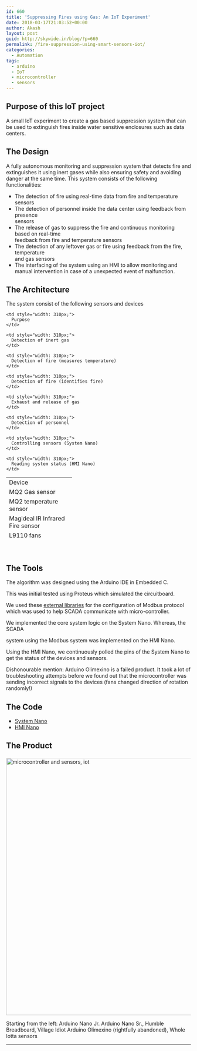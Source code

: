 ```yaml
---
id: 660
title: 'Suppressing Fires using Gas: An IoT Experiment'
date: 2018-03-17T21:03:52+00:00
author: Akash
layout: post
guid: http://skywide.in/blog/?p=660
permalink: /fire-suppression-using-smart-sensors-iot/
categories:
  - Automation
tags:
  - arduino
  - IoT
  - microcontroller
  - sensors
---
```

## Purpose of this IoT project

A small IoT experiment to create a gas based suppression system that can be used to extinguish fires inside water sensitive enclosures such as data centers.

## The Design

A fully autonomous monitoring and suppression system that detects fire and extinguishes it using inert gases while also ensuring safety and avoiding danger at the same time. This system consists of the following functionalities:
<!--more-->
<ul style="list-style-type: square;">
  <li>
    The detection of fire using real-time data from fire and temperature sensors
  </li>
  <li>
    The detection of personnel inside the data center using feedback from presence<br /> sensors
  </li>
  <li>
    The release of gas to suppress the fire and continuous monitoring based on real-time<br /> feedback from fire and temperature sensors
  </li>
  <li>
    The detection of any leftover gas or fire using feedback from the fire, temperature<br /> and gas sensors
  </li>
  <li>
    The interfacing of the system using an HMI to allow monitoring and manual intervention in case of a unexpected event of malfunction.
  </li>
</ul>

## The Architecture

The system consist of the following sensors and devices

<table style="height: 171px; width: 488px;">
  <tr>
    <td style="width: 164px;">
      Device
    </td>
    
    <td style="width: 310px;">
      Purpose
    </td>
  </tr>
  
  <tr>
    <td style="width: 164px;">
      MQ2 Gas sensor
    </td>
    
    <td style="width: 310px;">
      Detection of inert gas
    </td>
  </tr>
  
  <tr>
    <td style="width: 164px;">
      MQ2 temperature sensor
    </td>
    
    <td style="width: 310px;">
      Detection of fire (measures temperature)
    </td>
  </tr>
  
  <tr>
    <td style="width: 164px;">
      Magideal IR Infrared Fire sensor
    </td>
    
    <td style="width: 310px;">
      Detection of fire (identifies fire)
    </td>
  </tr>
  
  <tr>
    <td style="width: 164px;">
      L9110 fans
    </td>
    
    <td style="width: 310px;">
      Exhaust and release of gas
    </td>
  </tr>
  
  <tr>
    <td style="width: 164px;">
      Movement sensor
    </td>
    
    <td style="width: 310px;">
      Detection of personnel
    </td>
  </tr>
  
  <tr>
    <td style="width: 164px;">
      Arudino Nano
    </td>
    
    <td style="width: 310px;">
      Controlling sensors (System Nano)
    </td>
  </tr>
  
  <tr>
    <td style="width: 164px;">
      Arduino Nano
    </td>
    
    <td style="width: 310px;">
      Reading system status (HMI Nano)
    </td>
  </tr>
</table>

&nbsp;

## The Tools

The algorithm was designed using the Arduino IDE in Embedded C.

This was initial tested using Proteus which simulated the circuitboard.

We used these [external libraries](https://github.com/andresarmento/modbus-arduino) for the configuration of Modbus protocol which was used to help SCADA communicate with micro-controller.

We implemented the core system logic on the System Nano. Whereas, the SCADA
  
system using the Modbus system was implemented on the HMI Nano.

Using the HMI Nano, we continuously polled the pins of the System Nano to get the status of the devices and sensors.

Dishonourable mention: Arduino Olimexino is a failed product. It took a lot of troubleshooting attempts before we found out that the microcontroller was sending incorrect signals to the devices (fans changed direction of rotation randomly!)

## The Code

<ul style="list-style-type: square;">
  <li>
    <a href="https://github.com/slashr/FireSuppressionIoT/blob/master/FORNANO/FORNANO.ino">System Nano</a>
  </li>
  <li>
    <a href="https://github.com/slashr/FireSuppressionIoT/blob/master/SCADA_NANO/SCADA_P_V3.ino/SCADA_P_V3.ino.ino">HMI Nano</a>
  </li>
</ul>

## The Product<figure id="attachment_661" style="width: 1024px" class="wp-caption aligncenter">

[<img class="wp-image-661 size-large" src="http://skywide.in/blog/wp-content/uploads/2018/03/setup-1024x699.jpg" alt="microcontroller and sensors, iot" width="1024" height="699" srcset="https://skywide.in/blog/wp-content/uploads/2018/03/setup-1024x699.jpg 1024w, https://skywide.in/blog/wp-content/uploads/2018/03/setup-300x205.jpg 300w, https://skywide.in/blog/wp-content/uploads/2018/03/setup-768x524.jpg 768w" sizes="(max-width: 1024px) 100vw, 1024px" />](http://skywide.in/blog/wp-content/uploads/2018/03/setup.jpg)<figcaption class="wp-caption-text">Starting from the left: Arduino Nano Jr. Arduino Nano Sr., Humble Breadboard, Village Idiot Arduino Olimexino (rightfully abandoned), Whole lotta sensors</figcaption></figure> 

* * *

&nbsp;
